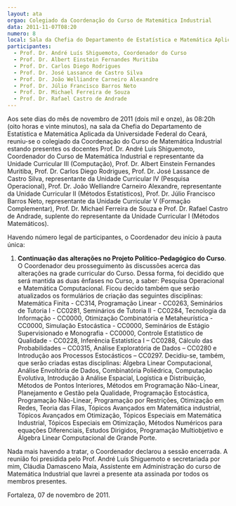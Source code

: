 ```yaml
---
layout: ata
orgao: Colegiado da Coordenação do Curso de Matemática Industrial
data: 2011-11-07T08:20
numero: 8
local: Sala da Chefia do Departamento de Estatística e Matemática Aplicada
participantes:
  - Prof. Dr. André Luís Shiguemoto, Coordenador do Curso
  - Prof. Dr. Albert Einstein Fernandes Muritiba
  - Prof. Dr. Carlos Diego Rodrigues
  - Prof. Dr. José Lassance de Castro Silva
  - Prof. Dr. João Welliandre Carneiro Alexandre
  - Prof. Dr. Júlio Francisco Barros Neto
  - Prof. Dr. Michael Ferreira de Souza
  - Prof. Dr. Rafael Castro de Andrade
---
```


Aos sete dias do mês de novembro de 2011 (dois mil e onze), às 08:20h (oito horas e vinte minutos), na sala da Chefia do Departamento de Estatística e Matemática Aplicada da Universidade Federal do Ceará, reuniu-se o colegiado da Coordenação do Curso de Matemática Industrial estando presentes os docentes Prof. Dr. André Luís Shiguemoto, Coordenador do Curso de Matemática Industrial e representante da Unidade Curricular III (Computação), Prof. Dr. Albert Einstein Fernandes Muritiba, Prof. Dr. Carlos Diego Rodrigues, Prof. Dr. José Lassance de Castro Silva, representante da Unidade Curricular IV (Pesquisa Operacional), Prof. Dr. João Welliandre Carneiro Alexandre, representante da Unidade Curricular II (Métodos Estatísticos), Prof. Dr. Júlio Francisco Barros Neto, representante da Unidade Curricular V (Formação Complementar), Prof. Dr. Michael Ferreira de Souza e Prof. Dr. Rafael Castro de Andrade, suplente do representante da Unidade Curricular I (Métodos Matemáticos).

Havendo número legal de participantes, o Coordenador deu início à pauta única:

1. **Continuação das alterações no Projeto Político-Pedagógico do Curso**.
   O Coordenador deu prosseguimento às discussões acerca das alterações na grade curricular do Curso.
   Dessa forma, foi decidido que será mantida as duas ênfases no Curso, a saber: Pesquisa Operacional e Matemática Computacional.
   Ficou decido também que serão atualizados os formulários de criação das seguintes disciplinas: Matemática Finita - CC314, Programação Linear - CC0263, Seminários de Tutoria I - CC0281, Seminários de Tutoria II - CC0284, Tecnologia da Informação - CC0000, Otimização Combinatória e Metaheurística - CC0000, Simulação Estocástica - CC0000, Seminários de Estágio Supervisionado e Monografia - CC0000, Controle Estatístico de Qualidade - CC0228, Inferência Estatística I – CC0288, Cálculo das Probabilidades – CC0315, Análise Exploratória de Dados – CC0280 e Introdução aos Processos Estocásticos – CC0297.
   Decidiu-se, também, que serão criadas estas disciplinas: Álgebra Linear Computacional, Análise Envoltória de Dados, Combinatória Poliédrica, Computação Evolutiva, Introdução à Análise Espacial, Logística e Distribuição, Métodos de Pontos Interiores, Métodos em Programação Não-Linear, Planejamento e Gestão pela Qualidade, Programação Estocástica, Programação Não-Linear, Programação por Restrições, Otimização em Redes, Teoria das Filas, Tópicos Avançados em Matemática industrial, Tópicos Avançados em Otimização, Tópicos Especiais em Matemática Industrial, Tópicos Especiais em Otimização, Métodos Numéricos para equações Diferenciais, Estudos Dirigidos, Programação Multiobjetivo e Álgebra Linear Computacional de Grande Porte.

Nada mais havendo a tratar, o Coordenador declarou a sessão encerrada.
A reunião foi presidida pelo Prof. André Luís Shiguemoto e secretariada por mim, Cláudia Damasceno Maia, Assistente em Administração do curso de Matemática Industrial que lavrei a presente ata assinada por todos os membros presentes.

Fortaleza, 07 de novembro de 2011.
